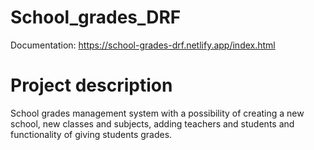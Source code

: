 # School_grades_DRF

Documentation: https://school-grades-drf.netlify.app/index.html

# Project description
School grades management system with a possibility of creating a new school, new classes and subjects, adding teachers and students and functionality of giving students grades. 



